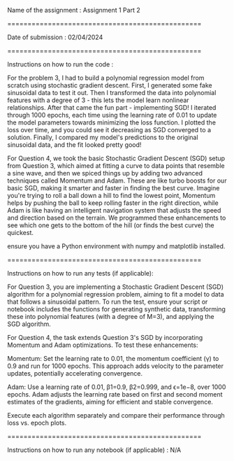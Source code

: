Name of the assignment : Assignment 1 Part 2 

================================================

Date of submission : 02/04/2024

================================================

Instructions on how to run the code : 

For the problem 3, I had to build a polynomial regression model from scratch using stochastic gradient descent. First, I generated some fake sinusoidal data to test it out. Then I transformed the data into polynomial features with a degree of 3 - this lets the model learn nonlinear relationships. After that came the fun part - implementing SGD! I iterated through 1000 epochs, each time using the learning rate of 0.01 to update the model parameters towards minimizing the loss function. I plotted the loss over time, and you could see it decreasing as SGD converged to a solution. Finally, I compared my model's predictions to the original sinusoidal data, and the fit looked pretty good! 

For Question 4, we took the basic Stochastic Gradient Descent (SGD) setup from Question 3, which aimed at fitting a curve to data points that resemble a sine wave, and then we spiced things up by adding two advanced techniques called Momentum and Adam. These are like turbo boosts for our basic SGD, making it smarter and faster in finding the best curve. Imagine you're trying to roll a ball down a hill to find the lowest point, Momentum helps by pushing the ball to keep rolling faster in the right direction, while Adam is like having an intelligent navigation system that adjusts the speed and direction based on the terrain. We programmed these enhancements to see which one gets to the bottom of the hill (or finds the best curve) the quickest.

ensure you have a Python environment with numpy and matplotlib installed.


================================================

Instructions on how to run any tests (if applicable):

For Question 3, you are implementing a Stochastic Gradient Descent (SGD) algorithm for a polynomial regression problem, aiming to fit a model to data that follows a sinusoidal pattern. To run the test, ensure your script or notebook includes the functions for generating synthetic data, transforming these into polynomial features (with a degree of M=3), and applying the SGD algorithm.

For Question 4, the task extends Question 3's SGD by incorporating Momentum and Adam optimizations. To test these enhancements:

Momentum: Set the learning rate to 0.01, the momentum coefficient (γ) to 0.9 and run for 1000 epochs. This approach adds velocity to the parameter updates, potentially accelerating convergence.

Adam: Use a learning rate of 0.01, β1=0.9, β2=0.999, and ϵ=1e−8, over 1000 epochs. Adam adjusts the learning rate based on first and second moment estimates of the gradients, aiming for efficient and stable convergence.

Execute each algorithm separately and compare their performance through loss vs. epoch plots.


================================================

Instructions on how to run any notebook (if applicable) : N/A